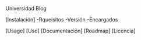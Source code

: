 Universidad Blog

[Instalación]
-Rqueisitos
-Versión
-Encargados

[Usage] [Uso]
[Documentación]
[Roadmap]
[Licencia]

